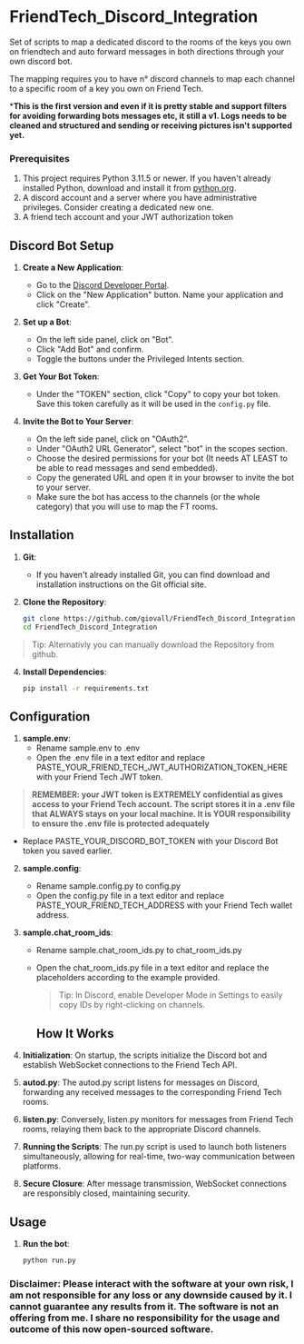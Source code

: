 # FriendTech_Discord_Integration
Set of scripts to map a dedicated discord to the rooms of the keys you own on friendtech and auto forward messages in both directions through your own discord bot.

The mapping requires you to have n° discord channels to map each channel to a specific room of a key you own on Friend Tech.

***This is the first version and even if it is pretty stable and support filters for avoiding forwarding bots messages etc, it still a v1.  Logs needs to be cleaned and structured and sending or receiving pictures isn't supported yet.**

### Prerequisites

1. This project requires Python 3.11.5 or newer. If you haven't already installed Python, download and install it from [python.org](https://www.python.org/downloads/).
2. A discord account and a server where you have administrative privileges. Consider creating a dedicated new one.
3. A friend tech account and your JWT authorization token
 
## Discord Bot Setup

1. **Create a New Application**:
   - Go to the [Discord Developer Portal](https://discord.com/developers/applications).
   - Click on the "New Application" button. Name your application and click "Create".
   
2. **Set up a Bot**:
   - On the left side panel, click on "Bot".
   - Click "Add Bot" and confirm.
   - Toggle the buttons under the Privileged Intents section.
   
3. **Get Your Bot Token**:
   - Under the "TOKEN" section, click "Copy" to copy your bot token. Save this token carefully as it will be used in the `config.py` file.

4. **Invite the Bot to Your Server**:
   - On the left side panel, click on "OAuth2".
   - Under "OAuth2 URL Generator", select "bot" in the scopes section.
   - Choose the desired permissions for your bot (It needs AT LEAST to be able to read messages and send embedded).
   - Copy the generated URL and open it in your browser to invite the bot to your server.
   - Make sure the bot has access to the channels (or the whole category) that you will use to map the FT rooms.

## Installation

1. **Git**:
   - If you haven't already installed Git, you can find download and installation instructions on the Git official site.

3. **Clone the Repository**: 
   ```bash
   git clone https://github.com/giovall/FriendTech_Discord_Integration.git
   cd FriendTech_Discord_Integration

 > Tip: Alternativly you can manually download the Repository from github.

4. **Install Dependencies**:
   ```bash
   pip install -r requirements.txt

  ## Configuration

1. **sample.env**:
   - Rename sample.env to .env
   - Open the .env file in a text editor and replace PASTE_YOUR_FRIEND_TECH_JWT_AUTHORIZATION_TOKEN_HERE with your Friend Tech JWT token.
 > **REMEMBER: your JWT token is EXTREMELY confidential as gives access to your Friend Tech account. The script stores it in a .env file that ALWAYS stays on your local machine. It is YOUR responsibility to ensure the .env file is protected adequately**
   - Replace PASTE_YOUR_DISCORD_BOT_TOKEN with your Discord Bot token you saved earlier.
  
2. **sample.config**:
   - Rename sample.config.py to config.py
   - Open the config.py file in a text editor and replace PASTE_YOUR_FRIEND_TECH_ADDRESS with your Friend Tech wallet address.
  
2. **sample.chat_room_ids**:
   - Rename sample.chat_room_ids.py to chat_room_ids.py
   - Open the chat_room_ids.py file in a text editor and replace the placeholders according to the example provided.
     > Tip: In Discord, enable Developer Mode in Settings to easily copy IDs by right-clicking on channels.

  
     ## How It Works
1. **Initialization**: On startup, the scripts initialize the Discord bot and establish WebSocket connections to the Friend Tech API.
2. **autod.py**: The autod.py script listens for messages on Discord, forwarding any received messages to the corresponding Friend Tech rooms.
3. **listen.py**: Conversely, listen.py monitors for messages from Friend Tech rooms, relaying them back to the appropriate Discord channels.
4. **Running the Scripts**: The run.py script is used to launch both listeners simultaneously, allowing for real-time, two-way communication between platforms.
5. **Secure Closure**: After message transmission, WebSocket connections are responsibly closed, maintaining security.

## Usage

1. **Run the bot**:
   ```bash
   python run.py

 ### **Disclaimer: Please interact with the software at your own risk, I am not responsible for any loss or any downside caused by it. I cannot guarantee any results from it. The software is not an offering from me. I share no responsibility for the usage and outcome of this now open-sourced software.**

